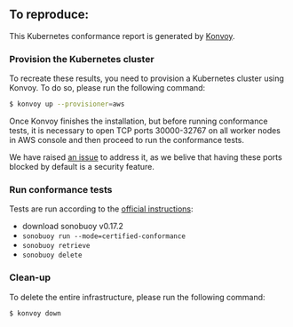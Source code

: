 ## To reproduce:

This Kubernetes conformance report is generated by [Konvoy](https://docs.d2iq.com/ksphere/konvoy/).

### Provision the Kubernetes cluster

To recreate these results, you need to provision a Kubernetes cluster using Konvoy.
To do so, please run the following command:

```bash
$ konvoy up --provisioner=aws
```

Once Konvoy finishes the installation, but before running conformance tests, it is necessary to open TCP ports 30000-32767 on all worker nodes in AWS console and then proceed to run the conformance tests.

We have raised [an issue](https://github.com/kubernetes/kubernetes/issues/90764) to address it, as we belive that having these ports blocked by default is a security feature.

### Run conformance tests

Tests are run according to the [official instructions](https://github.com/cncf/k8s-conformance/blob/master/instructions.md):
* download sonobuoy v0.17.2
* `sonobuoy run --mode=certified-conformance`
* `sonobuoy retrieve`
* `sonobuoy delete`

### Clean-up

To delete the entire infrastructure, please run the following command:

```bash
$ konvoy down
```
